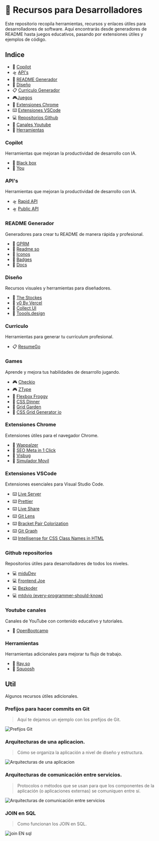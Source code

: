 # :rocket: Recursos para Desarrolladores

Este repositorio recopila herramientas, recursos y enlaces útiles para desarrolladores de software. Aquí encontrarás desde generadores de README hasta juegos educativos, pasando por extensiones útiles y ejemplos de código.

## Indice

- :rocket: [Copilot](#copilot)
- :flying_saucer: [API's](#apis)
- :page_facing_up: [README Generador](#readme)
- :art: [Diseño](#design)
- :clipboard: [Curriculo Generador](#curriculum)
- :video_game:[Juegos](#games)
- :toolbox: [Extensiones Chrome](#chrome)
- :keyboard: [Extensiones VSCode](#vscode)
- :computer: [Repositorios Github](#github)
- :movie_camera: [Canales Youtube](#youtube)
- :hammer: [Herramientas](#tools)


### Copilot <a name="copilot"></a>

Herramientas que mejoran la productividad de desarrollo con IA.

- :rocket: [Black box](https://www.blackbox.ai/)
- :rocket: [You](https://you.com/)

### API's <a name="apis"></a>

Herramientas que mejoran la productividad de desarrollo con IA.

- :flying_saucer: [Rapid API](https://rapidapi.com/hub)
- :flying_saucer: [Public API](https://publicapis.dev/)

### README Generador <a name="readme"></a>

Generadores para crear tu README de manera rápida y profesional.

- :page_facing_up: [GPRM](https://gprm.itsvg.in/)
- :page_facing_up: [Readme so](https://readme.so/es)
- :page_facing_up: [Iconos](https://github.com/ikatyang/emoji-cheat-sheet)
- :page_facing_up: [Badges](https://github.com/inttter/md-badges)
- :page_facing_up: [Docs](https://docs.github.com/es/get-started/writing-on-github/getting-started-with-writing-and-formatting-on-github/basic-writing-and-formatting-syntax)

### Diseño <a name="dsign"></a>

Recursos visuales y herramientas para diseñadores.

- :art: [The Stockes](https://thestocks.im/)
- :art: [v0 By Vercel](https://v0.dev/)
- :art: [Collect UI](https://collectui.com/designs)
- :art: [Toools.design](https://www.toools.design/)

### Curriculo <a name="curriculum"></a>

Herramientas para generar tu currículum profesional.

- :clipboard: [ResumeGo](https://www.resumego.net/resume-checker/)

### Games <a name="games"></a>

Aprende y mejora tus habilidades de desarrollo jugando.

- :video_game: [Checkio](https://checkio.org/)
- :video_game: [ZType](https://www.typing.com/es/student/game/ztype)
- :apple: [Flexbox Froggy](https://flexboxfroggy.com/#es)
- :apple: [CSS Dinner](https://flukeout.github.io/)
- :apple: [Grid Garden](https://cssgridgarden.com/#es)
- :apple: [CSS Grid Generator io](https://cssgridgenerator.io/)

### Extensiones Chrome <a name="chrome"></a>

Extensiones útiles para el navegador Chrome.

- :toolbox: [Wappalzer](https://www.wappalyzer.com/)
- :toolbox: [SEO Meta in 1 Click](https://seo-extension.com/)
- :toolbox: [Visbug](https://visbug.web.app/)
- :toolbox: [Simulador Movil](https://www.webmobilefirst.com/es/)

### Extensiones VSCode <a name="vscode"></a>

Extensiones esenciales para Visual Studio Code.

- :keyboard: [Live Server](https://marketplace.visualstudio.com/items?itemName=ritwickdey.LiveServer)
- :keyboard: [Prettier](https://marketplace.visualstudio.com/items?itemName=esbenp.prettier-vscode)
- :keyboard: [Live Share](https://code.visualstudio.com/learn/collaboration/live-share)
- :keyboard: [Git Lens](https://marketplace.visualstudio.com/items?itemName=eamodio.gitlens)
- :keyboard: [Bracket Pair Colorization](https://code.visualstudio.com/blogs/2021/09/29/bracket-pair-colorization)
- :keyboard: [Git Graph](https://marketplace.visualstudio.com/items?itemName=mhutchie.git-graph)
- :keyboard: [Intellisense for CSS Class Names in HTML](https://marketplace.visualstudio.com/items?itemName=Zignd.html-css-class-completion)

### Github repositorios <a name="github"></a>

Repositorios útiles para desarrolladores de todos los niveles.

- :computer: [miduDev](https://github.com/midudev)
- :computer: [Frontend Joe](https://github.com/frontend-joe)
- :computer: [Bezkoder](https://github.com/bezkoder)
- :computer: [mtdvio (every-programmer-should-know)](https://github.com/mtdvio/every-programmer-should-know)

### Youtube canales <a name="youtube"></a>

Canales de YouTube con contenido educativo y tutoriales.

- :movie_camera: [OpenBootcamp](https://www.youtube.com/@OpenBootcamp/playlists)

### Herramientas <a name="tools"></a>

Herramientas adicionales para mejorar tu flujo de trabajo.

- :hammer: [Ray.so](https://www.ray.so/)
- :hammer: [Squoosh](https://squoosh.app/)

## Util

Algunos recursos útiles adicionales.

### Prefijos para hacer commits en Git

> Aquí te dejamos un ejemplo con los prefijos de Git.

![Prefijos Git](./utils/git_prefijos.jpeg)

### Arquitecturas de una aplicacion.

> Cómo se organiza la aplicación a nivel de diseño y estructura.

![Arquitecturas de una aplicacion](./utils/aplication_architecture.gif)

### Arquitecturas de comunicación entre servicios.

> Protocolos o métodos que se usan para que los componentes de la aplicación (o aplicaciones externas) se comuniquen entre sí.

![Arquitecturas de comunicación entre servicios](./utils/comunication_architecture.gif)

### JOIN en SQL

> Como funcionan los JOIN en SQL.

![join EN sql](./utils/SQL_%20join.jpg)
